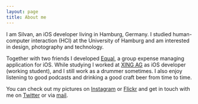```yaml
---
layout: page
title: About me
---
```


I am Silvan, an iOS developer living in Hamburg, Germany. I studied human-computer interaction (HCI) at the University of Hamburg and am interested in design, photography and technology.

Together with two friends I developed [Equal](http://equalapp.net/), a group expense managing application for iOS.
While studying I worked at [XING AG]("http://www.xing.com") as iOS developer (working student), and I still work as a drummer sometimes. I also enjoy listening to good podcasts and drinking a good craft beer from time to time.

You can check out my pictures on [Instagram]("http://instagram.com/silvandaehn") or [Flickr]("https://www.flickr.com/photos/92838512@N07/") and get in touch with me on [Twitter]("https://twitter.com/silvandaehn") or via [mail]("mailto:mail@silvandaehn.de").
